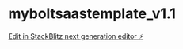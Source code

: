 # myboltsaastemplate_v1.1

[Edit in StackBlitz next generation editor ⚡️](https://stackblitz.com/~/github.com/drxlr/myboltsaastemplate_v1.1)